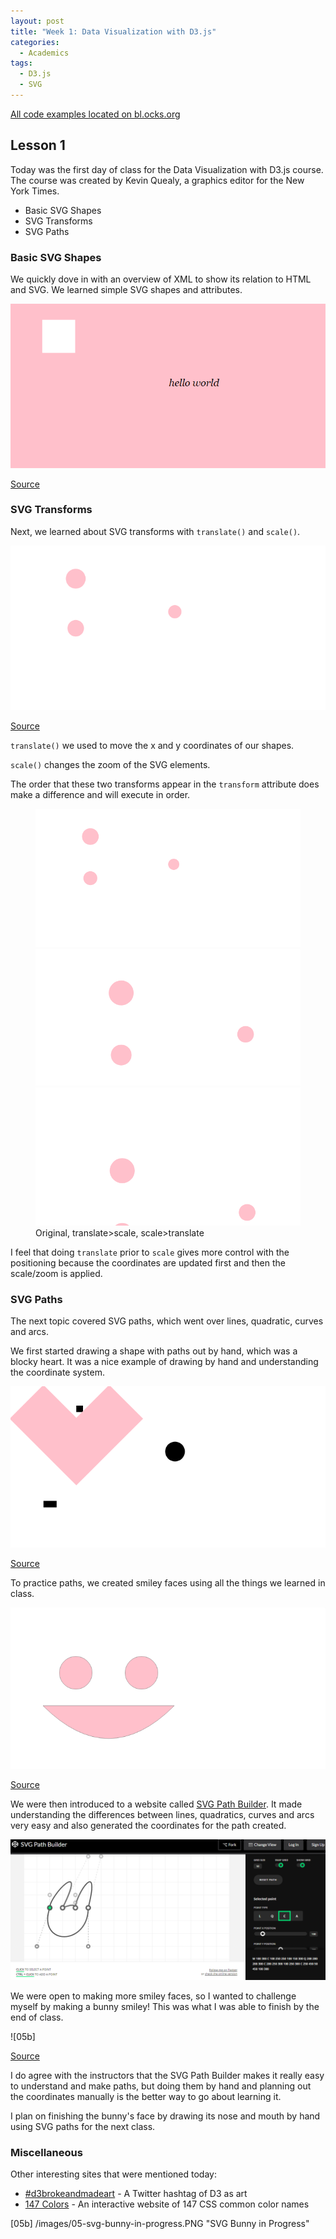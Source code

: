 ```yaml
---
layout: post
title: "Week 1: Data Visualization with D3.js"
categories:
  - Academics
tags:
  - D3.js
  - SVG
---
```


[All code examples located on bl.ocks.org](https://bl.ocks.org/danaoira)

## Lesson 1

Today was the first day of class for the Data Visualization with D3.js course. The course was created by Kevin Quealy, a graphics editor for the New York Times.

- Basic SVG Shapes
- SVG Transforms
- SVG Paths

### Basic SVG Shapes

We quickly dove in with an overview of XML to show its relation to HTML and SVG. We learned simple SVG shapes and attributes.

![01]

[Source](https://bl.ocks.org/danaoira/4a5d95a597eae4d15a90d6e56ebf048e)

### SVG Transforms

Next, we learned about SVG transforms with `translate()` and `scale()`.

![02]

[Source](https://bl.ocks.org/danaoira/2200db2faa374584f6106dec37796967)

`translate()` we used to move the x and y coordinates of our shapes.

`scale()` changes the zoom of the SVG elements.

The order that these two transforms appear in the `transform` attribute does make a difference and will execute in order.

<figure class="third">
	<img src="/images/02-svg-transforms-orig.PNG">
	<img src="/images/02-svg-transforms-translate-scale.PNG">
	<img src="/images/02-svg-transforms-scale-translate.PNG">
	<figcaption>Original, translate>scale, scale>translate</figcaption>
</figure>

I feel that doing `translate` prior to `scale` gives more control with the positioning because the coordinates are updated first and then the scale/zoom is applied.

### SVG Paths

The next topic covered SVG paths, which went over lines, quadratic, curves and arcs.

We first started drawing a shape with paths out by hand, which was a blocky heart. It was a nice example of drawing by hand and understanding the coordinate system.

![03]

[Source](https://bl.ocks.org/danaoira/f0262a344f5046dc1072d1ea4a2bb550)

To practice paths, we created smiley faces using all the things we learned in class.

![04]

[Source](https://bl.ocks.org/danaoira/a98a0845285a01b694fa75badbd4826d)

We were then introduced to a website called [SVG Path Builder](https://codepen.io/anthonydugois/pen/mewdyZ). It made understanding the differences between lines, quadratics, curves and arcs very easy and also generated the coordinates for the path created.

![05a]

We were open to making more smiley faces, so I wanted to challenge myself by making a bunny smiley! This was what I was able to finish by the end of class.

![05b]

[Source](https://bl.ocks.org/danaoira/c729c4a4b848099edc7c5b5ad90ccb18)

I do agree with the instructors that the SVG Path Builder makes it really easy to understand and make paths, but doing them by hand and planning out the coordinates manually is the better way to go about learning it.

I plan on finishing the bunny's face by drawing its nose and mouth by hand using SVG paths for the next class.

### Miscellaneous

Other interesting sites that were mentioned today:

- [#d3brokeandmadeart](https://twitter.com/hashtag/d3brokeandmadeart) - A Twitter hashtag of D3 as art
- [147 Colors](http://www.colors.commutercreative.com/) - An interactive website of 147 CSS common color names

[01]: /images/01-svg.PNG "Basic SGV Shapes"
[02]: /images/02-svg-transforms-orig.PNG "SVG Transforms"
[03]: /images/03-svg-paths.PNG "SVG Paths"
[04]: /images/04-svg-smiley.PNG "SVG Smiley"
[05a]: /images/05-svg-path-builder.PNG "SVG Path Builder"
[05b] /images/05-svg-bunny-in-progress.PNG "SVG Bunny in Progress"